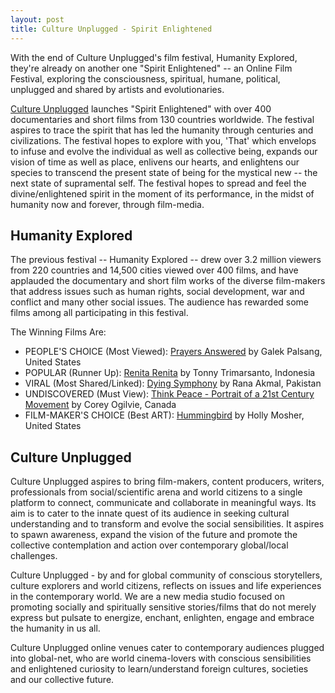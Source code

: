 ```yaml
---
layout: post
title: Culture Unplugged - Spirit Enlightened
---
```


With the end of Culture Unplugged's film festival, Humanity Explored, they're already on another one "Spirit Enlightened" -- an Online Film Festival, exploring the consciousness, spiritual, humane, political, unplugged and shared by artists and evolutionaries.

<a href="http://www.cultureunplugged.com/">Culture Unplugged</a> launches "Spirit Enlightened" with over 400 documentaries and short films from 130 countries worldwide. The festival aspires to trace the spirit that has led the humanity through centuries and civilizations. The festival hopes to explore with you, 'That' which envelops to infuse and evolve the individual as well as collective being, expands our vision of time as well as place, enlivens our hearts, and enlightens our species to transcend the present state of being for the mystical new -- the next state of supramental self. The festival hopes to spread and feel the divine/enlightened spirit in the moment of its performance, in the midst of humanity now and forever, through film-media.

## Humanity Explored

The previous festival -- Humanity Explored -- drew over 3.2 million viewers from 220 countries and 14,500 cities viewed over 400 films, and have applauded the documentary and short film works of the diverse film-makers that address issues such as human rights, social development, war and conflict and many other social issues. The audience has rewarded some films among all participating in this festival.

The Winning Films Are:

- PEOPLE'S CHOICE (Most Viewed): <a href="http://www.cultureunplugged.com/play/1591/Prayers-Answered">Prayers Answered</a> by Galek Palsang, United States
- POPULAR (Runner Up): <a href="http://www.cultureunplugged.com/play/1057/Renita-Renita">Renita Renita</a> by Tonny Trimarsanto, Indonesia
- VIRAL (Most Shared/Linked): <a href="http://www.cultureunplugged.com/play/2146/Dying-Symphony">Dying Symphony</a> by Rana Akmal, Pakistan
- UNDISCOVERED (Must View): <a href="http://www.cultureunplugged.com/play/1295/Think-Peace--Portrait-of-a-21st-Century-Movement">Think Peace - Portrait of a 21st Century Movement</a> by Corey Ogilvie, Canada
- FILM-MAKER'S CHOICE (Best ART): <a href="http://www.cultureunplugged.com/play/1568/Hummingbird">Hummingbird</a> by Holly Mosher, United States


## Culture Unplugged

Culture Unplugged aspires to bring film-makers, content producers, writers, professionals from social/scientific arena and world citizens to a single platform to connect, communicate and collaborate in meaningful ways. Its aim is to cater to the innate quest of its audience in seeking cultural understanding and to transform and evolve the social sensibilities. It aspires to spawn awareness, expand the vision of the future and promote the collective contemplation and action over contemporary global/local challenges.

Culture Unplugged - by and for global community of conscious storytellers, culture explorers and world citizens, reflects on issues and life experiences in the contemporary world. We are a new media studio focused on promoting socially and spiritually sensitive stories/films that do not merely express but pulsate to energize, enchant, enlighten, engage and embrace the humanity in us all.

Culture Unplugged online venues cater to contemporary audiences plugged into global-net, who are world cinema-lovers with conscious sensibilities and enlightened curiosity to learn/understand foreign cultures, societies and our collective future.
